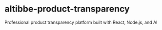 # altibbe-product-transparency
Professional product transparency platform built with React, Node.js, and AI
